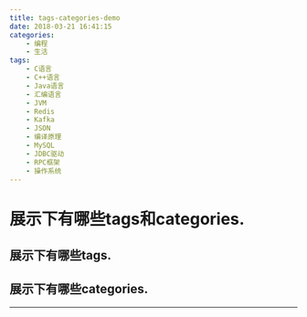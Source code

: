 ```yaml
---
title: tags-categories-demo
date: 2018-03-21 16:41:15
categories: 
	- 编程
	- 生活
tags:
	- C语言
	- C++语言
	- Java语言
	- 汇编语言
	- JVM
	- Redis
	- Kafka
	- JSON
	- 编译原理
	- MySQL
	- JDBC驱动
	- RPC框架
	- 操作系统
---
```


# 展示下有哪些tags和categories.

## 展示下有哪些tags.

## 展示下有哪些categories.

---


